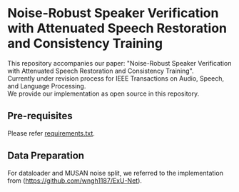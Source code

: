 # Noise-Robust Speaker Verification with Attenuated Speech Restoration and Consistency Training
This repository accompanies our paper:
"Noise-Robust Speaker Verification with Attenuated Speech Restoration and Consistency Training". <br>
Currently under revision process for IEEE Transactions on Audio, Speech, and Language Processing. <br>
We provide our implementation as open source in this repository.

## Pre-requisites
Please refer [requirements.txt](https://github.com/aryanorb/NRSV-RC/blob/main/requirements.txt).

## Data Preparation
For dataloader and MUSAN noise split, we referred to the implementation from (https://github.com/wngh1187/ExU-Net).

